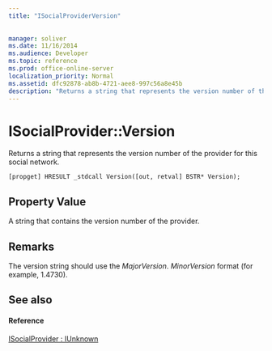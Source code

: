 ```yaml
---
title: "ISocialProviderVersion"
 
 
manager: soliver
ms.date: 11/16/2014
ms.audience: Developer
ms.topic: reference
ms.prod: office-online-server
localization_priority: Normal
ms.assetid: dfc92878-ab8b-4721-aee8-997c56a8e45b
description: "Returns a string that represents the version number of the provider for this social network."
---
```


# ISocialProvider::Version

Returns a string that represents the version number of the provider for this social network. 
  
```
[propget] HRESULT _stdcall Version([out, retval] BSTR* Version);
```

## Property Value

A string that contains the version number of the provider.
  
## Remarks

The version string should use the  _MajorVersion_. _MinorVersion_ format (for example, 1.4730). 
  
## See also

#### Reference

[ISocialProvider : IUnknown](isocialprovideriunknown.md)

